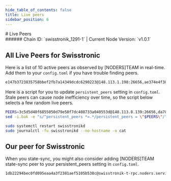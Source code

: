 ```yaml
---
hide_table_of_contents: false
title: Live peers
sidebar_position: 6
---
```


<div class="h1-with-icon icon-swisstronic">
# Live Peers
</div>
###### Chain ID: `swisstronik_1291-1` | Current Node Version: `v1.0.1`

## All Live Peers for Swisstronic
Here is a list of 10 active peers as observed by [NODERS]TEAM in real-time. Add them to your `config.toml` if you have trouble finding peers.

```bash
e147b3723835758bbef2fb7a14349dcdc6290223@148.113.1.198:26656,ae374e4f38be1e271669c5928d43c5914350a92a@57.129.1.46:26656,3360cb590addc861a77550d02865008f64d067db@148.113.8.196:26656,c5dbced5fef3a5b14d3c3f4613a901d54455da43@141.95.169.103:26656,4e5574f195f4dc6d0252a37867b951226561647d@57.129.28.2:26656,3c5d5d40f6855050d79e50f7dc408733a040553d@148.113.8.139:26656,da7875803737641f5c8c0b691cf97d9de06f0ede@148.113.20.157:26656,533a0b6810f5c7d1c9f4a082bd2cd008026a556b@146.59.55.71:26656,30a48cb6e669c1a6e1b46af6b5b27aa79d3db63b@148.113.9.115:26656,38b85901aa0eccb8c3219ca75ec02761cea26746@198.244.215.142:26656
```

Here is a script for you to update `persistent_peers` setting in `config.toml`. Stale peers can cause node inefficiency over time, so the script below selects a few random live peers.

```bash
PEERS=3c5d5d40f6855050d79e50f7dc408733a040553d@148.113.8.139:26656,da7875803737641f5c8c0b691cf97d9de06f0ede@148.113.20.157:26656,30a48cb6e669c1a6e1b46af6b5b27aa79d3db63b@148.113.9.115:26656,4e5574f195f4dc6d0252a37867b951226561647d@57.129.28.2:26656,e147b3723835758bbef2fb7a14349dcdc6290223@148.113.1.198:26656
sed -i.bak -e "s/^persistent_peers *=.*/persistent_peers = \"$PEERS\"/" ~/.swisstronik/config/config.toml

sudo systemctl restart swisstronikd
sudo journalctl -fu swisstronikd --no-hostname -o cat
```

## Our peer for Swisstronic
When you state-sync, you might also consider adding [NODERS]TEAM state-sync peer to your persistent_peers setting in `config.toml`.

```bash
1db22294bec0fd095eaa4a3f2381aef5105b538c@swisstronik-t-rpc.noders.services:26656
```
